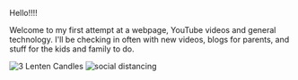 Hello!!!!

Welcome to my first attempt at a webpage, YouTube videos and general technology. I'll be checking in often with new videos, blogs for parents, and stuff for the kids and family to do.

![3 Lenten Candles](D52DB980-4937-48DF-iowA,BFiuqtDrCCFi.jpeg
)
![social distancing](https://youtu.be/EjHCxD0ZR3Q)
